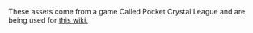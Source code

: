 These assets come from a game Called Pocket Crystal League and are being used for [this wiki.](https://pocket-crystal-league-wiki.notion.site/d916371dfed14109bc64867ef33c89d6?v=497b15d7d19c445684e2df333ebb8587)
